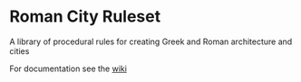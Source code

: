 # Roman City Ruleset
A library of procedural rules for creating Greek and Roman architecture and cities

For documentation see the [wiki](https://github.com/mariegsaldana/Roman-City-Ruleset/wiki)
